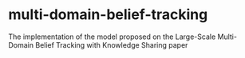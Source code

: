 # multi-domain-belief-tracking
The implementation of the model proposed on the Large-Scale Multi-Domain Belief Tracking with Knowledge Sharing paper 
